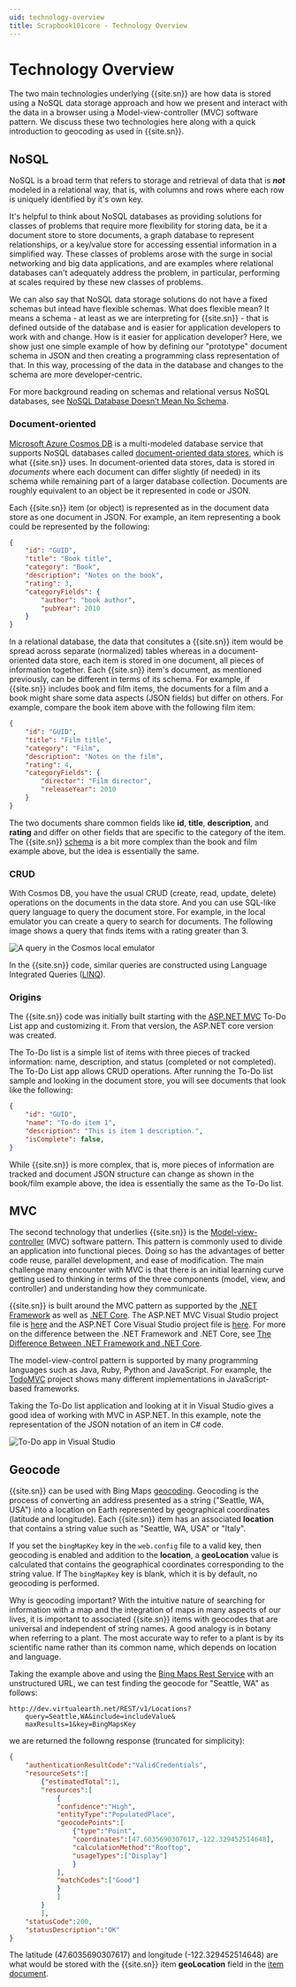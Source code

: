 ```yaml
---
uid: technology-overview
title: Scrapbook101core - Technology Overview
---
```

# Technology Overview

The two main technologies underlying {{site.sn}} are how data is stored using a NoSQL data storage approach and how we present and interact with the data in a browser using a Model-view-controller (MVC) software pattern. We discuss these two technologies here along with a quick introduction to geocoding as used in {{site.sn}}.

## NoSQL

NoSQL is a broad term that refers to storage and retrieval of data that is ***not*** modeled in a relational way, that is, with columns and rows where each row is uniquely identified by it's own key. 

It's helpful to think about NoSQL databases as providing solutions for classes of problems that require more flexibility for storing data, be it a document store to store documents, a graph database to represent relationships, or a key/value store for accessing essential information in a simplified way. These classes of problems arose with the surge in social networking and big data applications, and are examples where relational databases can't adequately address the problem, in particular, performing at scales required by these new classes of problems.

We can also say that NoSQL data storage solutions do not have a fixed schemas but intead have flexible schemas. What does flexible mean? It means a schema - at least as we are interpreting for {{site.sn}} - that is defined outside of the database and is easier for application developers to work with and change. How is it easier for application developer? Here, we show just one simple example of how by defining our "prototype" document schema in JSON and then creating a programming class representation of that. In this way, processing of the data in the database and changes to the schema are more developer-centric.

For more background reading on schemas and relational versus NoSQL databases, see 
[NoSQL Database Doesn’t Mean No Schema][ref1nosql].

### Document-oriented

[Microsoft Azure Cosmos DB][cosmos] is a multi-modeled database service that supports NoSQL databases called [document-oriented data stores][docdb], which is what {{site.sn}} uses. In document-oriented data stores, data is stored in *documents* where each document can differ slightly (if needed) in its schema while remaining part of a larger database collection. Documents are roughly equivalent to an object be it represented in code or JSON.

Each {{site.sn}} item (or object) is represented as in the document data store as one document in JSON. For example, an item representing a book could be represented by the following:

```json
{
    "id": "GUID",
    "title": "Book title",
    "category": "Book",
    "description": "Notes on the book",
    "rating": 3,
    "categoryFields": {
        "author": "book author",
        "pubYear": 2010
    }
}
```

In a relational database, the data that consitutes a {{site.sn}} item would be spread across separate (normalized) tables whereas in a document-oriented data store, each item is stored in one document, all pieces of information together. Each {{site.sn}} item's document, as mentioned previously, can be different in terms of its schema. For example, if {{site.sn}} includes book and film items, the documents for a film and a book might share some data aspects (JSON fields) but differ on others. For example, compare the book item above with the following film item:

``` json
{
    "id": "GUID",
    "title": "Film title",
    "category": "Film",
    "description": "Notes on the film",
    "rating": 4,
    "categoryFields": {
        "director": "Film director",
        "releaseYear": 2010
    }
}
```

The two documents share common fields like **id**, **title**, **description**, and **rating** and differ on other fields that are specific to the category of the item. The {{site.sn}} [schema](/prototype-document) is a bit more complex than the book and film example above, but the idea is essentially the same. 

### CRUD

With Cosmos DB, you have the usual CRUD (create, read, update, delete) operations on the documents in the data store. And you can use SQL-like query language to query the document store. For example, in the local emulator you can create a query to search for documents. The following image shows a query that finds items with a rating greater than 3.

![A query in the Cosmos local emulator](../images/crud-example.png "A query in the Cosmos local emulator.")

In the {{site.sn}} code, similar queries are constructed using Language Integrated Queries ([LINQ][linq]).

### Origins

The {{site.sn}} code was initially built starting with the [ASP.NET MVC][aspmvc] To-Do List app and customizing it. From that version, the ASP.NET core version was created. 

The To-Do list is a simple list of items with three pieces of tracked information: name, description, and status (completed or not completed). The To-Do List app allows CRUD operations. After running the To-Do list sample and looking in the document store, you will see documents that look like the following:

```json
{
    "id": "GUID",
    "name": "To-do item 1",
    "description": "This is item 1 description.",
    "isComplete": false,
}
```
While {{site.sn}} is more complex, that is, more pieces of information are tracked and document JSON structure can change as shown in the book/film example above, the idea is essentially the same as the To-Do list. 

## MVC

The second technology that underlies {{site.sn}} is the [Model-view-controller][mvcwiki] (MVC) software pattern. This pattern is commonly used to divide an application into functional pieces. Doing so has the advantages of better code reuse, parallel development, and ease of modification. The main challenge many encounter with MVC is that there is an initial learning curve getting used to thinking in terms of the three components (model, view, and controller) and understanding how they communicate.

{{site.sn}} is built around the MVC pattern as supported by the [.NET Framework][aspmvc] as well as [.NET Core][coremvc]. The ASP.NET MVC Visual Studio project file is [here][scrapmvc] and the ASP.NET Core Visual Studio project file is [here][scrapcore]. For more on the difference between the .NET Framework and .NET Core, see [The Difference Between .NET Framework and .NET Core][diff].

The model-view-control pattern is supported by many programming languages such as Java, Ruby, Python and JavaScript. For example, the [TodoMVC][todomvc] project shows many different implementations in JavaScript-based frameworks. 

Taking the To-Do list application and looking at it in Visual Studio gives a good idea of working with MVC in ASP.NET. In this example, note the representation of the JSON notation of an item in C# code.

![To-Do app in Visual Studio](../images/mvc-in-visual-studio.png "To-Do app in Visual Studio showing Model, Views, and Controller.")


## Geocode

{{site.sn}} can be used with Bing Maps [geocoding][geocode]. Geocoding is the process of converting an address presented as a string ("Seattle, WA, USA") into a location on Earth represented by geographical coordinates (latitude and longitude).  Each {{site.sn}} item has an associated **location** that contains a string value such as "Seattle, WA, USA" or "Italy".

If you set the `bingMapKey` key in the `web.config` file to a valid key, then geocoding is enabled and addition to the **location**, a **geoLocation** value is calculated that contains the geographical coordinates corresponding to the string value. If The `bingMapKey` key is blank, which it is by default, no geocoding is performed.

Why is geocoding important? With the intuitive nature of searching for information with a map and the integration of maps in many aspects of our lives, it is important to associated {{site.sn}} items with geocodes that are universal and independent of string names. A good analogy is in botany when referring to a plant. The most accurate way to refer to a plant is by its scientific name rather than its common name, which depends on location and language.

Taking the example above and using the [Bing Maps Rest Service][bingrest] with an unstructured URL, we can test finding the geocode for "Seattle, WA" as follows:

```
http://dev.virtualearth.net/REST/v1/Locations?
    query=Seattle,WA&include=includeValue&
    maxResults=1&key=BingMapsKey
```

we are returned the followng response (truncated for simplicity):

```json
{
    "authenticationResultCode":"ValidCredentials",
    "resourceSets":[
        {"estimatedTotal":1,
        "resources":[
            {
            "confidence":"High",
            "entityType":"PopulatedPlace",
            "geocodePoints":[
                {"type":"Point",
                "coordinates":[47.6035690307617,-122.329452514648],
                "calculationMethod":"Rooftop",
                "usageTypes":["Display"]
                }
            ],
            "matchCodes":["Good"]
            }
            ]
        }
        ],
    "statusCode":200,
    "statusDescription":"OK"
}
```
The latitude (47.6035690307617) and longitude (-122.329452514648) are what would be stored with the {{site.sn}} item **geoLocation** field in the [item document][item-document].

[item-document]: item-document.md
[aspmvc]: https://www.asp.net/mvc
[coremvc]: https://docs.microsoft.com/en-us/aspnet/core/mvc/overview?view=aspnetcore-2.2
[mvcwiki]: https://en.wikipedia.org/wiki/Model%E2%80%93view%E2%80%93controller
[todomvc]: http://todomvc.com/
[docdb]: https://en.wikipedia.org/wiki/Document-oriented_database
[ref1nosql]: https://medium.com/capital-one-tech/nosql-database-doesnt-mean-no-schema-a824d591034e
[cosmos]: https://azure.microsoft.com/en-us/services/cosmos-db/
[linq]: https://en.wikipedia.org/wiki/Language_Integrated_Query
[bingmap]: https://www.microsoft.com/en-us/maps/create-a-bing-maps-key
[bingrest]: https://msdn.microsoft.com/en-us/library/ff701715.aspx
[geocode]: https://en.wikipedia.org/wiki/Geocoding
[scrapmvc]: https://github.com/travelmarx/scrapbook101
[scrapcore]: https://github.com/travelmarx/scrapbook101core
[diff]: https://www.c-sharpcorner.com/article/difference-between-net-framework-and-net-core/